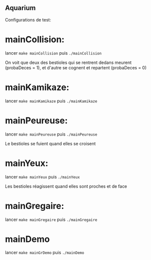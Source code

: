## Aquarium

Configurations de test:
# mainCollision:
lancer `make mainCollision` puis `./mainCollision`

On voit que deux des bestioles qui se rentrent dedans meurent (probaDeces = 1), et d'autre se cognent et repartent (probaDeces = 0)

# mainKamikaze:
lancer `make mainKamikaze` puis `./mainKamikaze`

# mainPeureuse:
lancer `make mainPeureuse` puis `./mainPeureuse`

Le bestioles se fuient quand elles se croisent

# mainYeux:
lancer `make mainYeux` puis `./mainYeux`

Les bestioles réagissent quand elles sont proches et de face

# mainGregaire:
lancer `make mainGregaire` puis `./mainGregaire`

# mainDemo
lancer `make mainGrDemo` puis `./mainDemo`

